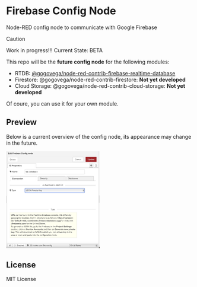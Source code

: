 # Firebase Config Node

Node-RED config node to communicate with Google Firebase

> [!CAUTION]
> Work in progress!!!
> Current State: BETA

This repo will be the **future config node** for the following modules:

- RTDB: [@gogovega/node-red-contrib-firebase-realtime-database](https://github.com/GogoVega/node-red-contrib-firebase-realtime-database)
- Firestore: @gogovega/node-red-contrib-firestore: **Not yet developed**
- Cloud Storage: @gogovega/node-red-contrib-cloud-storage: **Not yet developed**

Of coure, you can use it for your own module.

## Preview

Below is a current overview of the config node, its appearance may change in the future.

<div align="left">
  <img src="./assets/images/config-node.png" alt="Screenshot of the config-node" width="50%">
</div>

## License

MIT License
